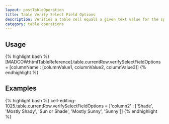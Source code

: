 ```yaml
---
layout: postTableOperation
title: Table Verify Select Field Options
description: Verifies a table cell equals a given text value for the specified column on the current selected row in an HTML table.
category: table operations
---
```


## Usage
{% highlight bash %}
[MADCOW:htmlTableReference].table.currentRow.verifySelectFieldOptions = [columnName : [columnValue1, columnValue2, columnValue3]]
{% endhighlight %}

## Examples
{% highlight bash %}
cell-editing-1025.table.currentRow.verifySelectFieldOptions = ['column2' : ['Shade', 'Mostly Shady', 'Sun or Shade', 'Mostly Sunny', 'Sunny']]
{% endhighlight %}
